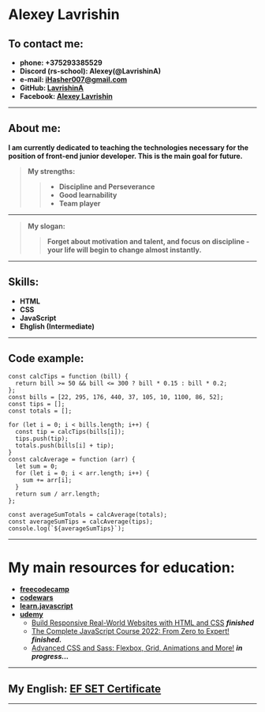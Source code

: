 # Alexey Lavrishin

## To contact me:

-   **phone: +375293385529**
-   **Discord (rs-school): Alexey(@LavrishinA)**
-   **e-mail: iHasher007@gmail.com**
-   **GitHub: [LavrishinA](https://github.com/LavrishinA)**
-   **Facebook: [Alexey Lavrishin](https://www.facebook.com/profile.php?id=100007686042012)**

---

## About me:

**I am currently dedicated to teaching the technologies necessary for the position of front-end junior developer. This is the main goal for future.**

> **My strengths:**
>
> > -   **Discipline and Perseverance**
> > -   **Good learnability**
> > -   **Team player**

---

> **My slogan:**
>
> > **Forget about motivation and talent, and focus on discipline - your life will begin to change almost instantly.**

---

## Skills:

-   **HTML**
-   **CSS**
-   **JavaScript**
-   **Ehglish (Intermediate)**

---

## Code example:

```
const calcTips = function (bill) {
  return bill >= 50 && bill <= 300 ? bill * 0.15 : bill * 0.2;
};
const bills = [22, 295, 176, 440, 37, 105, 10, 1100, 86, 52];
const tips = [];
const totals = [];

for (let i = 0; i < bills.length; i++) {
  const tip = calcTips(bills[i]);
  tips.push(tip);
  totals.push(bills[i] + tip);
}
const calcAverage = function (arr) {
  let sum = 0;
  for (let i = 0; i < arr.length; i++) {
    sum += arr[i];
  }
  return sum / arr.length;
};

const averageSumTotals = calcAverage(totals);
const averageSumTips = calcAverage(tips);
console.log(`${averageSumTips}`);
```

---

# My main resources for education:

-   [**freecodecamp**](https://www.freecodecamp.org/lavrishin_a)
-   [**codewars**](https://www.codewars.com/users/LavrishinA)
-   [**learn.javascript**](https://learn.javascript.ru/)
-   [**udemy**](https://www.udemy.com/)
    -   [Build Responsive Real-World Websites with HTML and CSS](https://www.udemy.com/course/design-and-develop-a-killer-website-with-html5-and-css3/) **_finished_**
    -   [The Complete JavaScript Course 2022: From Zero to Expert!](https://www.udemy.com/course/the-complete-javascript-course/) **_finished._**
    -   [Advanced CSS and Sass: Flexbox, Grid, Animations and More!](https://www.udemy.com/course/advanced-css-and-sass/) **_in progress..._**

---

## My English: [EF SET Certificate](https://www.efset.org/cert/7mRYve)

---